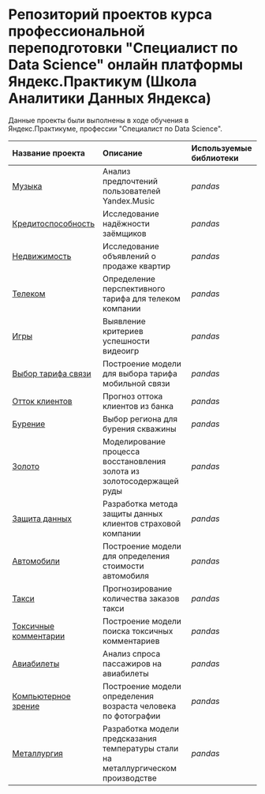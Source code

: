# Репозиторий проектов курса профессиональной переподготовки "Специалист по Data Science" онлайн платформы Яндекс.Практикум (Школа Аналитики Данных Яндекса)

Данные проекты были выполнены в ходе обучения в Яндекс.Практикуме, профессии "Специалист по Data Science".

| Название проекта | Описание | Используемые библиотеки | 
| :---------------------- | :---------------------- | :---------------------- |
| [Музыка](01_Yandex_Music_project) | Анализ предпочтений пользователей Yandex.Music | *pandas* |
|	[Кредитоспособность](02_Customer_Credibility_project) | Исследование надёжности заёмщиков | *pandas* |
|	[Недвижимость](03_Yandex_Real_Estate_project) | Исследование объявлений о продаже квартир | *pandas* |
|	[Телеком](04_Mobile_Phone_Tariffs_project) | Определение перспективного тарифа для телеком компании | *pandas* |
|	[Игры](05_Games_project) | Выявление критериев успешности видеоигр | *pandas* |
|	[Выбор тарифа связи](06_Mobile_Phone_Tariffs_ML_project) | Построение модели для выбора тарифа мобильной связи | *pandas* |
|	[Отток клиентов](07_Churn_ML_project) | Прогноз оттока клиентов из банка | *pandas* |
|	[Бурение](08_Oil_ML_project) | Выбор региона для бурения скважины | *pandas* |
|	[Золото](09_Gold_Recovery_project) | Моделирование процесса восстановления золота из золотосодержащей руды | *pandas* |
|	[Защита данных](10_Customer_Data_Protection_LinReg_project) | Разработка метода защиты данных клиентов страховой компании | *pandas* |
|	[Автомобили](11_Car_Price_Prediction_project) | Построение модели для определения стоимости автомобиля | *pandas* |
|	[Такси](12_Taxi_Orders_Prediction_project) | Прогнозирование количества заказов такси | *pandas* |
|	[Токсичные комментарии](13_Toxic_Comments_project) | Построение модели поиска токсичных комментариев | *pandas* |
|	[Авиабилеты](14_Airline_Analytics_SQL_project) | Анализ спроса пассажиров на авиабилеты | *pandas* |
|	[Компьютерное зрение](15_Face_Recognition_CV_project) | Построение модели определения возраста человека по фотографии | *pandas* |
|	[Металлургия](16_Metallurgy_final_project) | Разработка модели предсказания температуры стали на металлургическом производстве | *pandas* |
